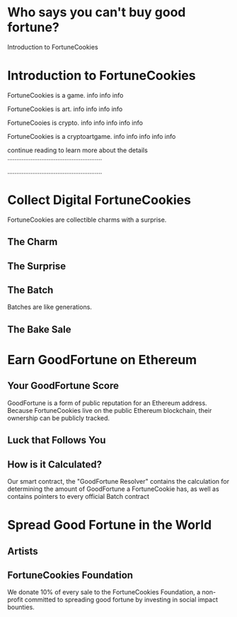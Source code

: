 # Who says you can't buy good fortune?
Introduction to FortuneCookies

# Introduction to FortuneCookies
FortuneCookies is a game.
info
info
info

FortuneCookies is art.
info
info
info
info

FortuneCooies is crypto.
info
info
info
info
info

FortuneCookies is a cryptoartgame.
info
info
info
info
info

continue reading to learn more about the details
.....................................................


.....................................................


# Collect Digital FortuneCookies
FortuneCookies are collectible charms with a surprise.

## The Charm

## The Surprise

## The Batch
Batches are like generations.

## The Bake Sale

# Earn GoodFortune on Ethereum

## Your GoodFortune Score


GoodFortune is a form of public reputation for an Ethereum address. Because FortuneCookies live on the public Ethereum blockchain, their ownership can be publicly tracked. 

## Luck that Follows You 

## How is it Calculated?
Our smart contract, the "GoodFortune Resolver" contains the calculation for determining the amount of GoodFortune a FortuneCookie has, as well as contains pointers to every official Batch contract

# Spread Good Fortune in the World

## Artists

## FortuneCookies Foundation
We donate 10% of every sale to the FortuneCookies Foundation, a non-profit committed to spreading good fortune by investing in social impact bounties.




